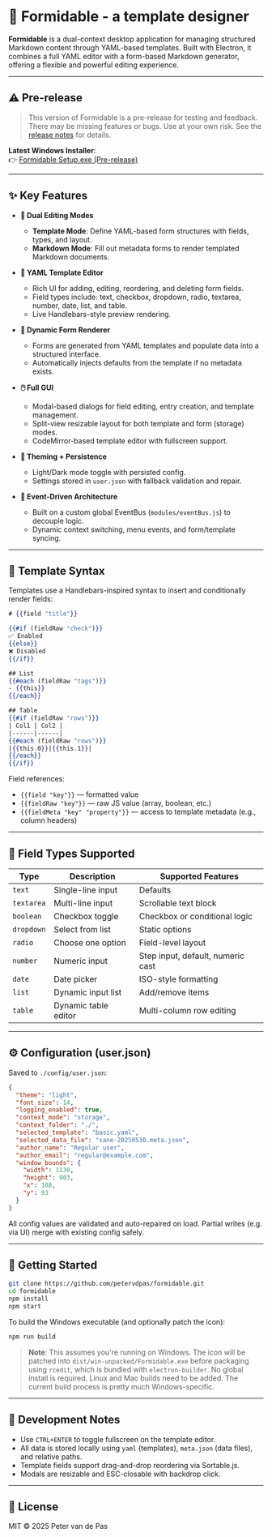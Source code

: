 # 🧾 Formidable - a template designer

**Formidable** is a dual-context desktop application for managing structured Markdown content through YAML-based templates. Built with Electron, it combines a full YAML editor with a form-based Markdown generator, offering a flexible and powerful editing experience.

---

## ⚠️ Pre-release

> This version of Formidable is a pre-release for testing and feedback.
> There may be missing features or bugs. Use at your own risk.
> See the [release notes](https://github.com/petervdpas/Formidable/releases/tag/v1.6.2-pre) for details.

**Latest Windows Installer**:  
👉 [Formidable Setup.exe (Pre-release)](https://github.com/petervdpas/Formidable/releases/download/v1.6.2-pre/Formidable.Setup.exe)

---

## ✨ Key Features

- **🔧 Dual Editing Modes**
  - **Template Mode**: Define YAML-based form structures with fields, types, and layout.
  - **Markdown Mode**: Fill out metadata forms to render templated Markdown documents.

- **📄 YAML Template Editor**
  - Rich UI for adding, editing, reordering, and deleting form fields.
  - Field types include: text, checkbox, dropdown, radio, textarea, number, date, list, and table.
  - Live Handlebars-style preview rendering.

- **🧩 Dynamic Form Renderer**
  - Forms are generated from YAML templates and populate data into a structured interface.
  - Automatically injects defaults from the template if no metadata exists.

- **🖱️ Full GUI**
  - Modal-based dialogs for field editing, entry creation, and template management.
  - Split-view resizable layout for both template and form (storage) modes.
  - CodeMirror-based template editor with fullscreen support.

- **🎨 Theming + Persistence**
  - Light/Dark mode toggle with persisted config.
  - Settings stored in `user.json` with fallback validation and repair.

- **🧠 Event-Driven Architecture**
  - Built on a custom global EventBus (`modules/eventBus.js`) to decouple logic.
  - Dynamic context switching, menu events, and form/template syncing.

---

## 🧠 Template Syntax

Templates use a Handlebars-inspired syntax to insert and conditionally render fields:

```handlebars
# {{field "title"}}

{{#if (fieldRaw "check")}}
✅ Enabled
{{else}}
❌ Disabled
{{/if}}

## List
{{#each (fieldRaw "tags")}}
- {{this}}
{{/each}}

## Table
{{#if (fieldRaw "rows")}}
| Col1 | Col2 |
|------|------|
{{#each (fieldRaw "rows")}}
|{{this.0}}|{{this.1}}|
{{/each}}
{{/if}}
```

Field references:

- `{{field "key"}}` — formatted value
- `{{fieldRaw "key"}}` — raw JS value (array, boolean, etc.)
- `{{fieldMeta "key" "property"}}` — access to template metadata (e.g., column headers)

---

## 🧪 Field Types Supported

| Type       | Description          | Supported Features                |
| ---------- | -------------------- | --------------------------------- |
| `text`     | Single-line input    | Defaults                          |
| `textarea` | Multi-line input     | Scrollable text block             |
| `boolean`  | Checkbox toggle      | Checkbox or conditional logic     |
| `dropdown` | Select from list     | Static options                    |
| `radio`    | Choose one option    | Field-level layout                |
| `number`   | Numeric input        | Step input, default, numeric cast |
| `date`     | Date picker          | ISO-style formatting              |
| `list`     | Dynamic input list   | Add/remove items                  |
| `table`    | Dynamic table editor | Multi-column row editing          |

---

## ⚙️ Configuration (user.json)

Saved to `./config/user.json`:

```json
{
  "theme": "light",
  "font_size": 14,
  "logging_enabled": true,
  "context_mode": "storage",
  "context_folder": "./",
  "selected_template": "basic.yaml",
  "selected_data_file": "sane-20250530.meta.json",
  "author_name": "Regular user",
  "author_email": "regular@example.com",
  "window_bounds": {
    "width": 1130,
    "height": 903,
    "x": 108,
    "y": 93
  }
}
```

All config values are validated and auto-repaired on load. Partial writes (e.g. via UI) merge with existing config safely.

---

## 🚀 Getting Started

```bash
git clone https://github.com/petervdpas/formidable.git
cd formidable
npm install
npm start
```

To build the Windows executable (and optionally patch the icon):

```bash
npm run build
```

> **Note**: This assumes you're running on Windows. The icon will be patched into `dist/win-unpacked/Formidable.exe` before packaging using `rcedit`, which is bundled with `electron-builder`. No global install is required.
> Linux and Mac builds need to be added. The current build process is pretty much Windows-specific.

---

## 🧪 Development Notes

- Use `CTRL+ENTER` to toggle fullscreen on the template editor.
- All data is stored locally using `yaml` (templates), `meta.json` (data files), and relative paths.
- Template fields support drag-and-drop reordering via Sortable.js.
- Modals are resizable and ESC-closable with backdrop click.

---

## 📜 License

MIT © 2025 Peter van de Pas
